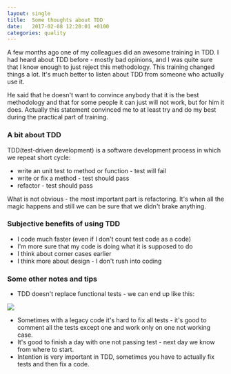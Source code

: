 ```yaml
---
layout: single
title:  Some thoughts about TDD
date:   2017-02-08 12:20:01 +0100
categories: quality
---
```


A few months ago one of my colleagues did an awesome training in TDD. I had heard about TDD before - mostly bad opinions, and I was quite sure that I know
enough to just reject this methodology. This training changed things a lot. It's much better to listen about TDD from someone who actually use it.

He said that he doesn't want to convince anybody that it is the best methodology and that for some people it can just will not work, but for him it does.
Actually this statement convinced me to at least try and do my best during the practical part of training. 

### A bit about TDD 
TDD(test-driven development) is a software development process in which we repeat short cycle:

* write an unit test to method or function - test will fail
* write or fix a method - test should pass
* refactor - test should pass 

What is not obvious - the most important part is refactoring. It's when all the magic happens and still we can be sure that we
didn't brake anything.

### Subjective benefits of using TDD
* I code much faster (even if I don't count test code as a code)
* I'm more sure that my code is doing what it is supposed to do
* I think about corner cases earlier
* I think more about design - I don't rush into coding

### Some other notes and tips
* TDD doesn't replace functional tests - we can end up like this:

![](http://x3.wykop.pl/cdn/c3201142/comment_jP2f4B7YsFrU7ixhLBJieJ7QTGNPFjTR.gif)

* Sometimes with a legacy code it's hard to fix all tests - it's good to comment all the tests except one and work only on one not working case.
* It's good to finish a day with one not passing test - next day we know from where to start.
* Intention is very important in TDD, sometimes you have to actually fix tests and then fix a code.
 